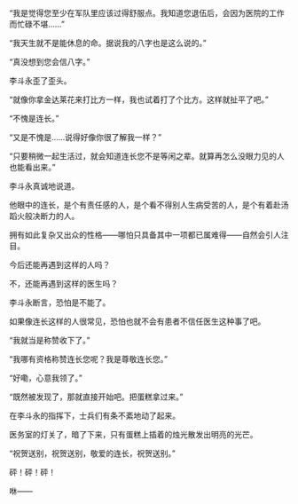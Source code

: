 “我是觉得您至少在军队里应该过得舒服点。我知道您退伍后，会因为医院的工作而忙碌不堪……”

“我天生就不是能休息的命。据说我的八字也是这么说的。”

“真没想到您会信八字。”

李斗永歪了歪头。

“就像你拿金达莱花来打比方一样，我也试着打了个比方。这样就扯平了吧。”

“不愧是连长。”

“又是不愧是……说得好像你很了解我一样？”

“只要稍微一起生活过，就会知道连长您不是等闲之辈。就算再怎么没眼力见的人也能看出来。”

李斗永真诚地说道。

他眼中的连长，是个有责任感的人，是个看不得别人生病受苦的人，是个有着赴汤蹈火般决断力的人。

拥有如此复杂又出众的性格——哪怕只具备其中一项都已属难得——自然会引人注目。

今后还能再遇到这样的人吗？

不，还能再遇到这样的医生吗？

李斗永断言，恐怕是不能了。

如果像连长这样的人很常见，恐怕也就不会有患者不信任医生这种事了吧。

“我就当是称赞收下了。”

“我哪有资格称赞连长您呢？我是尊敬连长您。”

“好嘞，心意我领了。”

“既然被发现了，那就直接开始吧。把蛋糕拿过来。”

在李斗永的指挥下，士兵们有条不紊地动了起来。

医务室的灯关了，暗了下来，只有蛋糕上插着的烛光散发出明亮的光芒。

“祝贺送别，祝贺送别，敬爱的连长，祝贺送别。”

砰！砰！砰！

咻——
